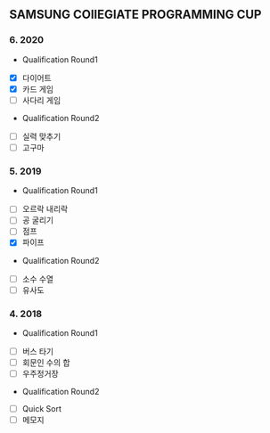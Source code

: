 
## SAMSUNG COllEGIATE PROGRAMMING CUP      

### 6. 2020
 * Qualification Round1
  - [x] 다이어트<br>
  - [x] 카드 게임<br>   
  - [ ] 사다리 게임<br>
    
 * Qualification Round2
  - [ ] 실력 맞추기<br>
  - [ ] 고구마<br>
  
### 5. 2019
 * Qualification Round1
  - [ ] 오르락 내리락<br>
  - [ ] 공 굴리기<br>
  - [ ] 점프<br>
  - [x] 파이프<br>
    
 * Qualification Round2
  - [ ] 소수 수열<br>
  - [ ] 유사도<br>
   
### 4. 2018
 * Qualification Round1
  - [ ] 버스 타기<br>
  - [ ] 회문인 수의 합<br>
  - [ ] 우주정거장<br>
  
 * Qualification Round2
  - [ ] Quick Sort<br>
  - [ ] 메모지<br>
